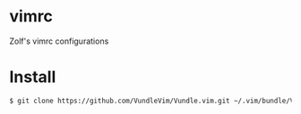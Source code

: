 # vimrc

Zolf's vimrc configurations

# Install

```sh
$ git clone https://github.com/VundleVim/Vundle.vim.git ~/.vim/bundle/Vundle.vim
```

